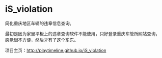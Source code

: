 iS_violation
============

简化重庆地区车辆的违章信息查询。

最初是因为家里平板上的违章查询软件不能使用，只好登录重庆车管所网站查询，感觉很不方便，然后才有了这个东东。

项目主页：http://playtimeline.github.io/iS_violation
